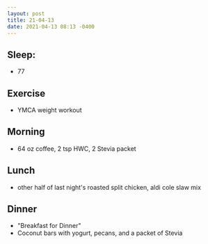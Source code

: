 ```yaml
---
layout: post
title: 21-04-13
date: 2021-04-13 08:13 -0400
---
```


## Sleep:
* 77 

## Exercise
* YMCA weight workout

## Morning
* 64 oz coffee, 2 tsp HWC, 2 Stevia packet 

## Lunch
* other half of last night's roasted split chicken, aldi cole slaw mix

## Dinner
* "Breakfast for Dinner"
* Coconut bars with yogurt, pecans, and a packet of Stevia
